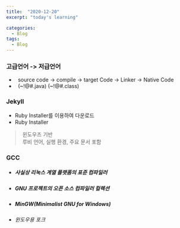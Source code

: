 ```yaml
---
title:  "2020-12-20"
excerpt: "today's learning"

categories:
  - Blog
tags:
  - Blog
---
```


### 고급언어 -> 저급언어
* &nbsp; source code -> compile -> target Code -> Linker -> Native Code  
* &nbsp; (~!@#.java)              (~!@#.class)  

### Jekyll
* Ruby Installer를 이용하여 다운로드  
* Ruby Installer  
>&nbsp;윈도우즈 기반  
>&nbsp;루비 언어, 실행 환경, 주요 문서 포함

### GCC
* ##### 사실상 리눅스 계열 플랫폼의 표준 컴파일러
* ##### GNU 프로젝트의 오픈 소스 컴파일러 컬렉션
* ##### MinGW(Minimalist GNU for Windows)  
* ###### 윈도우용 포크


